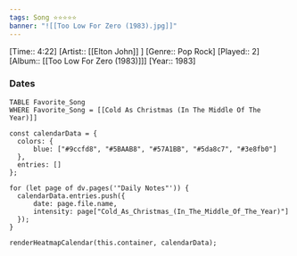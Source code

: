 ```yaml
---
tags: Song ⭐⭐⭐⭐⭐ 
banner: "![[Too Low For Zero (1983).jpg]]"
---
```

[Time:: 4:22]
[Artist:: [[Elton John]] ]
[Genre:: Pop Rock]
[Played:: 2]
[Album:: [[Too Low For Zero (1983)]]]
[Year:: 1983]
### Dates
````dataview
TABLE Favorite_Song
WHERE Favorite_Song = [[Cold As Christmas (In The Middle Of The Year)]]
````
  ```dataviewjs
const calendarData = { 
	colors: { 
		blue: ["#9ccfd8", "#5BAAB8", "#57A1BB", "#5da8c7", "#3e8fb0"] 
	}, 
	entries: [] 
}; 

for (let page of dv.pages('"Daily Notes"')) { 
	calendarData.entries.push({ 
		date: page.file.name, 
		intensity: page["Cold_As_Christmas_(In_The_Middle_Of_The_Year)"]
	}); 
} 

renderHeatmapCalendar(this.container, calendarData);
```
